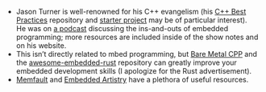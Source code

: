 + Jason Turner is well-renowned for his C++ evangelism (his [C++ Best Practices](https://lefticus.gitbooks.io/cpp-best-practices/content/01-Preface.html) repository and [starter project](https://github.com/lefticus/cpp_starter_project) may be of particular interest). 
He was on [a podcast](https://embedded.fm/episodes/247) discussing the ins-and-outs of embedded programming; more resources are included inside of the show notes and on his website. 
+ This isn’t directly related to mbed programming, but [Bare Metal CPP](https://arobenko.gitbooks.io/bare_metal_cpp/content/) and the [awesome-embedded-rust](https://github.com/rust-embedded/awesome-embedded-rust) repository can greatly improve your embedded development skills (I apologize for the Rust advertisement). 
+ [Memfault](https://interrupt.memfault.com/blog/) and [Embedded Artistry](https://embeddedartistry.com/) have a plethora of useful resources. 

